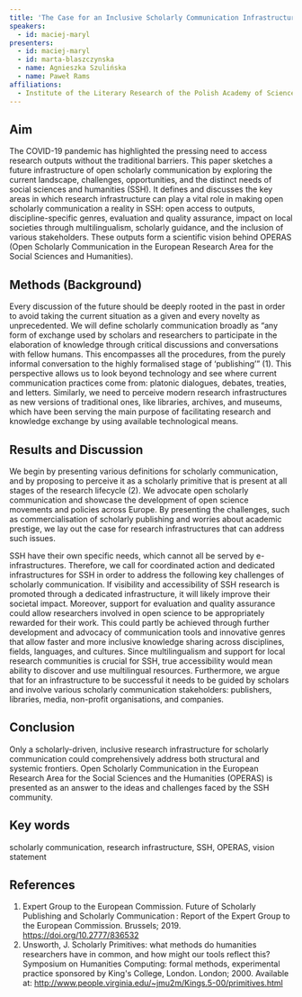 ```yaml
---
title: 'The Case for an Inclusive Scholarly Communication Infrastructure for Social Sciences and Humanities'
speakers:
  - id: maciej-maryl
presenters:
  - id: maciej-maryl
  - id: marta-blaszczynska
  - name: Agnieszka Szulińska
  - name: Paweł Rams
affiliations:
  - Institute of the Literary Research of the Polish Academy of Sciences, Warsaw, Poland
---
```


## Aim

The COVID-19 pandemic has highlighted the pressing need to access research outputs without the traditional barriers. This paper sketches a future infrastructure of open scholarly communication by exploring the current landscape, challenges, opportunities, and the distinct needs of social sciences and humanities (SSH). It defines and discusses the key areas in which research infrastructure can play a vital role in making open scholarly communication a reality in SSH: open access to outputs, discipline-specific genres, evaluation and quality assurance, impact on local societies through multilingualism, scholarly guidance, and the inclusion of various stakeholders. These outputs form a scientific vision behind OPERAS (Open Scholarly Communication in the European Research Area for the Social Sciences and Humanities).

## Methods (Background)

Every discussion of the future should be deeply rooted in the past in order to avoid taking the current situation as a given and every novelty as unprecedented. We will define scholarly communication broadly as “any form of exchange used by scholars and researchers to participate in the elaboration of knowledge through critical discussions and conversations with fellow humans. This encompasses all the procedures, from the purely informal conversation to the highly formalised stage of ‘publishing’” (1). This perspective allows us to look beyond technology and see where current communication practices come from: platonic dialogues, debates, treaties, and letters. Similarly, we need to perceive modern research infrastructures as new versions of traditional ones, like libraries, archives, and museums, which have been serving the main purpose of facilitating research and knowledge exchange by using available technological means.

## Results and Discussion

We begin by presenting various definitions for scholarly communication, and by proposing to perceive it as a scholarly primitive that is present at all stages of the research lifecycle (2). We advocate open scholarly communication and showcase the development of open science movements and policies across Europe. By presenting the challenges, such as commercialisation of scholarly publishing and worries about academic prestige, we lay out the case for research infrastructures that can address such issues.

SSH have their own specific needs, which cannot all be served by e-infrastructures. Therefore, we call for coordinated action and dedicated infrastructures for SSH in order to address the following key challenges of scholarly communication. If visibility and accessibility of SSH research is promoted through a dedicated infrastructure, it will likely improve their societal impact. Moreover, support for evaluation and quality assurance could allow researchers involved in open science to be appropriately rewarded for their work. This could partly be achieved through further development and advocacy of communication tools and innovative genres that allow faster and more inclusive knowledge sharing across disciplines, fields, languages, and cultures. Since multilingualism and support for local research communities is crucial for SSH, true accessibility would mean ability to discover and use multilingual resources. Furthermore, we argue that for an infrastructure to be successful it needs to be guided by scholars and involve various scholarly communication stakeholders: publishers, libraries, media, non-profit organisations, and companies.

## Conclusion

Only a scholarly-driven, inclusive research infrastructure for scholarly communication could comprehensively address both structural and systemic frontiers. Open Scholarly Communication in the European Research Area for the Social Sciences and the Humanities (OPERAS) is presented as an answer to the ideas and challenges faced by the SSH community.

## Key words

scholarly communication, research infrastructure, SSH, OPERAS, vision statement

## References

1. Expert Group to the European Commission. Future of Scholarly Publishing and Scholarly Communication : Report of the Expert Group to the European Commission. Brussels; 2019. https://doi.org/10.2777/836532
2. Unsworth, J. Scholarly Primitives: what methods do humanities researchers have in common, and how might our tools reflect this? Symposium on Humanities Computing: formal methods, experimental practice sponsored by King's College, London. London; 2000. Available at: http://www.people.virginia.edu/~jmu2m/Kings.5-00/primitives.html
